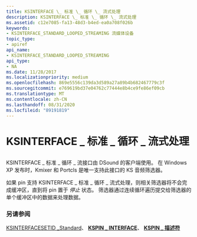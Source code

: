 ```yaml
---
title: KSINTERFACE \_ 标准 \_ 循环 \_ 流式处理
description: KSINTERFACE \_ 标准 \_ 循环 \_ 流式处理
ms.assetid: c12e7085-fa13-48d3-b4ed-ea0a708f026b
keywords:
- KSINTERFACE_STANDARD_LOOPED_STREAMING 流媒体设备
topic_type:
- apiref
api_name:
- KSINTERFACE_STANDARD_LOOPED_STREAMING
api_type:
- NA
ms.date: 11/28/2017
ms.localizationpriority: medium
ms.openlocfilehash: 869e5556c139da3d589a27a89b4b682467779c3f
ms.sourcegitcommit: e769619bd37e04762c77444e8b4ce9fe86ef09cb
ms.translationtype: MT
ms.contentlocale: zh-CN
ms.lasthandoff: 08/31/2020
ms.locfileid: "89191819"
---
```

# <a name="ksinterface_standard_looped_streaming"></a>KSINTERFACE \_ 标准 \_ 循环 \_ 流式处理


## <span id="ddk_ksinterface_standard_looped_streaming_ks"></span><span id="DDK_KSINTERFACE_STANDARD_LOOPED_STREAMING_KS"></span>


KSINTERFACE \_ 标准 \_ 循环 \_ 流接口由 DSound 的客户端使用。 在 Windows XP 发布时，Kmixer 和 Portcls 是唯一支持此接口的 KS 音频筛选器。

如果 pin 支持 KSINTERFACE \_ 标准 \_ 循环 \_ 流式处理，则相关筛选器将不会完成缓冲区，直到将 pin 置于 *停止* 状态。 筛选器通过连续循环遍历提交给筛选器的单个缓冲区中的数据来处理数据。

### <a name="see-also"></a>另请参阅

[KSINTERFACESETID \_Standard](ksinterfacesetid-standard.md)、 [**KSPIN \_ INTERFACE**](/previous-versions/ff563537(v=vs.85))、 [**KSPIN \_ 描述符**](/windows-hardware/drivers/ddi/ks/ns-ks-kspin_descriptor)

 

